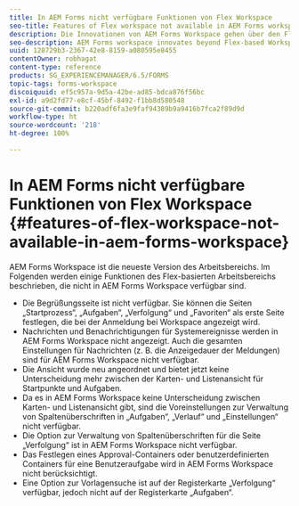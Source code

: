```yaml
---
title: In AEM Forms nicht verfügbare Funktionen von Flex Workspace
seo-title: Features of Flex workspace not available in AEM Forms workspace
description: Die Innovationen von AEM Forms Workspace gehen über den Flex-basierten Arbeitsbereich hinaus. Lesen Sie mehr über die Unterschiede in Features und Funktionen.
seo-description: AEM Forms workspace innovates beyond Flex-based Workspace. Read about the differences in features and capabilities.
uuid: 128729b3-2367-42e8-8159-a080595e8455
contentOwner: robhagat
content-type: reference
products: SG_EXPERIENCEMANAGER/6.5/FORMS
topic-tags: forms-workspace
discoiquuid: ef5c957a-9d5a-42be-ad85-bdca876f56bc
exl-id: a9d2fd77-e8cf-45bf-8492-f1bb8d580548
source-git-commit: b220adf6fa3e9faf94389b9a9416b7fca2f89d9d
workflow-type: ht
source-wordcount: '218'
ht-degree: 100%

---
```


# In AEM Forms nicht verfügbare Funktionen von Flex Workspace {#features-of-flex-workspace-not-available-in-aem-forms-workspace}

AEM Forms Workspace ist die neueste Version des Arbeitsbereichs. Im Folgenden werden einige Funktionen des Flex-basierten Arbeitsbereichs beschrieben, die nicht in AEM Forms Workspace verfügbar sind.

* Die Begrüßungsseite ist nicht verfügbar. Sie können die Seiten „Startprozess“, „Aufgaben“, „Verfolgung“ und „Favoriten“ als erste Seite festlegen, die bei der Anmeldung bei Workspace angezeigt wird.
* Nachrichten und Benachrichtigungen für Systemereignisse werden in AEM Forms Workspace nicht angezeigt. Auch die gesamten Einstellungen für Nachrichten (z. B. die Anzeigedauer der Meldungen) sind für AEM Forms Workspace nicht verfügbar.
* Die Ansicht wurde neu angeordnet und bietet jetzt keine Unterscheidung mehr zwischen der Karten- und Listenansicht für Startpunkte und Aufgaben.
* Da es in AEM Forms Workspace keine Unterscheidung zwischen Karten- und Listenansicht gibt, sind die Voreinstellungen zur Verwaltung von Spaltenüberschriften in „Aufgaben“, „Verlauf“ und „Einstellungen“ nicht verfügbar.
* Die Option zur Verwaltung von Spaltenüberschriften für die Seite „Verfolgung“ ist in AEM Forms Workspace nicht verfügbar.
* Das Festlegen eines Approval-Containers oder benutzerdefinierten Containers für eine Benutzeraufgabe wird in AEM Forms Workspace nicht berücksichtigt.
* Eine Option zur Vorlagensuche ist auf der Registerkarte „Verfolgung“ verfügbar, jedoch nicht auf der Registerkarte „Aufgaben“.
